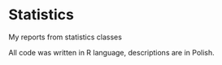 # Statistics
My reports from statistics classes

All code was written in R language, descriptions are in Polish.
